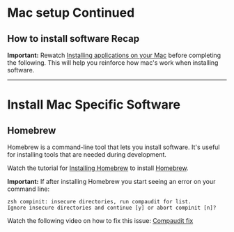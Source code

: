 # Mac setup Continued

## How to install software Recap

**Important:** Rewatch [Installing applications on your Mac](https://www.loom.com/share/1325f420d7aa4871ac5fba2e721b4422?from_recorder=1) before completing the following. This will help you reinforce how mac's work when installing software.

---

# Install Mac Specific Software

## Homebrew

Homebrew is a command-line tool that lets you install software. It's useful for installing tools that are needed during development.

Watch the tutorial for [Installing Homebrew](https://www.loom.com/share/6d675407abf54da5b4cf93d257fcc1ab?from_recorder=1) to install [Homebrew](https://brew.sh).

**Important:** If after installing Homebrew you start seeing an error on your command line:

```shell
zsh compinit: insecure directories, run compaudit for list.
Ignore insecure directories and continue [y] or abort compinit [n]?
```

Watch the following video on how to fix this issue: [Compaudit fix](https://www.loom.com/share/327e2e694840467eb89271ec25f34aee)
